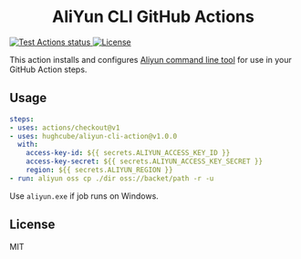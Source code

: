 <h1 align="center">AliYun CLI GitHub Actions</h1>


<p>
    <a href="https://github.com/hughcube/aliyun-cli-action/actions?query=workflow%3ATest">
        <img src="https://github.com/hughcube/aliyun-cli-action/workflows/Test/badge.svg" alt="Test Actions status">
    </a>
    <a href="https://github.com/hughcube/aliyun-cli-action/blob/master/LICENSE">
        <img src="https://img.shields.io/badge/license-MIT-428f7e.svg" alt="License">
    </a>
</p>

This action installs and configures [Aliyun command line tool](https://github.com/aliyun/aliyun-cli) for use in your GitHub
Action steps.

## Usage

```yaml
steps:
- uses: actions/checkout@v1
- uses: hughcube/aliyun-cli-action@v1.0.0
  with:
    access-key-id: ${{ secrets.ALIYUN_ACCESS_KEY_ID }}
    access-key-secret: ${{ secrets.ALIYUN_ACCESS_KEY_SECRET }}
    region: ${{ secrets.ALIYUN_REGION }}
- run: aliyun oss cp ./dir oss://backet/path -r -u
```

Use `aliyun.exe` if job runs on Windows.

## License

MIT
